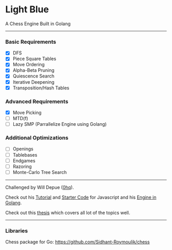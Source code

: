 # Light Blue
A Chess Engine Built in Golang

---

### Basic Requirements

 - [x] DFS
 - [x] Piece Square Tables
 - [x] Move Ordering
 - [x] Alpha-Beta Pruning
 - [x] Quiescence Search
 - [x] Iterative Deepening
 - [x] Transposition/Hash Tables

### Advanced Requirements

 - [x] Move Picking
 - [ ] MTD(f)
 - [ ] Lazy SMP (Parrallelize Engine using Golang)

### Additional Optimizations

 - [ ] Openings
 - [ ] Tablebases
 - [ ] Endgames
 - [ ] Razoring
 - [ ] Monte-Carlo Tree Search

---

Challenged by Will Depue ([0hq](https://github.com/0hq)).

Check out his [Tutorial](https://www.chessengines.org/) and [Starter Code](https://github.com/0hq/starter_chess_engine) for Javascript and his [Engine in Golang](https://github.com/0hq/antikythera/tree/main).

Check out this [thesis](https://www.duo.uio.no/bitstream/handle/10852/53769/1/master.pdf) which covers all lot of the topics well.

---

### Libraries 

Chess package for Go: https://github.com/Sidhant-Roymoulik/chess
